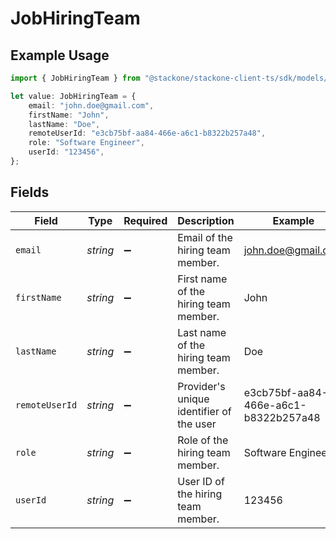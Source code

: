 # JobHiringTeam

## Example Usage

```typescript
import { JobHiringTeam } from "@stackone/stackone-client-ts/sdk/models/shared";

let value: JobHiringTeam = {
    email: "john.doe@gmail.com",
    firstName: "John",
    lastName: "Doe",
    remoteUserId: "e3cb75bf-aa84-466e-a6c1-b8322b257a48",
    role: "Software Engineer",
    userId: "123456",
};
```

## Fields

| Field                                    | Type                                     | Required                                 | Description                              | Example                                  |
| ---------------------------------------- | ---------------------------------------- | ---------------------------------------- | ---------------------------------------- | ---------------------------------------- |
| `email`                                  | *string*                                 | :heavy_minus_sign:                       | Email of the hiring team member.         | john.doe@gmail.com                       |
| `firstName`                              | *string*                                 | :heavy_minus_sign:                       | First name of the hiring team member.    | John                                     |
| `lastName`                               | *string*                                 | :heavy_minus_sign:                       | Last name of the hiring team member.     | Doe                                      |
| `remoteUserId`                           | *string*                                 | :heavy_minus_sign:                       | Provider's unique identifier of the user | e3cb75bf-aa84-466e-a6c1-b8322b257a48     |
| `role`                                   | *string*                                 | :heavy_minus_sign:                       | Role of the hiring team member.          | Software Engineer                        |
| `userId`                                 | *string*                                 | :heavy_minus_sign:                       | User ID of the hiring team member.       | 123456                                   |